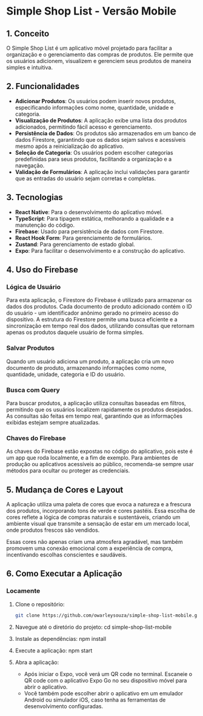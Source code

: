 # Simple Shop List - Versão Mobile

## 1. Conceito

O Simple Shop List é um aplicativo móvel projetado para facilitar a organização e o gerenciamento das compras de produtos. Ele permite que os usuários adicionem, visualizem e gerenciem seus produtos de maneira simples e intuitiva.

## 2. Funcionalidades

- **Adicionar Produtos**: Os usuários podem inserir novos produtos, especificando informações como nome, quantidade, unidade e categoria.
- **Visualização de Produtos**: A aplicação exibe uma lista dos produtos adicionados, permitindo fácil acesso e gerenciamento.
- **Persistência de Dados**: Os produtos são armazenados em um banco de dados Firestore, garantindo que os dados sejam salvos e acessíveis mesmo após a reinicialização do aplicativo.
- **Seleção de Categoria**: Os usuários podem escolher categorias predefinidas para seus produtos, facilitando a organização e a navegação.
- **Validação de Formulários**: A aplicação inclui validações para garantir que as entradas do usuário sejam corretas e completas.

## 3. Tecnologias

- **React Native**: Para o desenvolvimento do aplicativo móvel.
- **TypeScript**: Para tipagem estática, melhorando a qualidade e a manutenção do código.
- **Firebase**: Usado para persistência de dados com Firestore.
- **React Hook Form**: Para gerenciamento de formulários.
- **Zustand**: Para gerenciamento de estado global.
- **Expo**: Para facilitar o desenvolvimento e a construção do aplicativo.

## 4. Uso do Firebase

### Lógica de Usuário

Para esta aplicação, o Firestore do Firebase é utilizado para armazenar os dados dos produtos. Cada documento de produto adicionado contém o ID do usuário - um identificador anônimo gerado no primeiro acesso do dispositivo. A estrutura do Firestore permite uma busca eficiente e a sincronização em tempo real dos dados, utilizando consultas que retornam apenas os produtos daquele usuário de forma simples.

### Salvar Produtos

Quando um usuário adiciona um produto, a aplicação cria um novo documento de produto, armazenando informações como nome, quantidade, unidade, categoria e ID do usuário.

### Busca com Query

Para buscar produtos, a aplicação utiliza consultas baseadas em filtros, permitindo que os usuários localizem rapidamente os produtos desejados. As consultas são feitas em tempo real, garantindo que as informações exibidas estejam sempre atualizadas.

### Chaves do Firebase

As chaves do Firebase estão expostas no código do aplicativo, pois este é um app que roda localmente, e a fim de exemplo. Para ambientes de produção ou aplicativos acessíveis ao público, recomenda-se sempre usar métodos para ocultar ou proteger as credenciais.

## 5. Mudança de Cores e Layout

A aplicação utiliza uma paleta de cores que evoca a natureza e a frescura dos produtos, incorporando tons de verde e cores pastéis. Essa escolha de cores reflete a lógica de compras naturais e sustentáveis, criando um ambiente visual que transmite a sensação de estar em um mercado local, onde produtos frescos são vendidos.

Essas cores não apenas criam uma atmosfera agradável, mas também promovem uma conexão emocional com a experiência de compra, incentivando escolhas conscientes e saudáveis.

## 6. Como Executar a Aplicação

### Locamente

1. Clone o repositório:
   ```bash
   git clone https://github.com/owarleysouza/simple-shop-list-mobile.git
   ```
2. Navegue até o diretório do projeto:
   cd simple-shop-list-mobile

3. Instale as dependências:
   npm install

4. Execute a aplicação:
   npm start

5. Abra a aplicação:
   - Após iniciar o Expo, você verá um QR code no terminal. Escaneie o QR code com o aplicativo Expo Go no seu dispositivo móvel para abrir o aplicativo.
   - Você também pode escolher abrir o aplicativo em um emulador Android ou simulador iOS, caso tenha as ferramentas de desenvolvimento configuradas.
